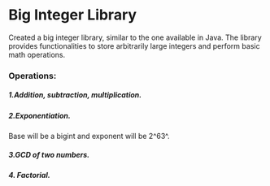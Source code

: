 # Big Integer Library
Created a big integer library, similar to the one available in Java. The library provides functionalities to store arbitrarily large integers and perform basic math operations.
### Operations:
##### 1.Addition, subtraction, multiplication.
##### 2.Exponentiation.
Base will be a bigint and exponent will be 2^63^.
##### 3.GCD of two numbers.
##### 4. Factorial.
